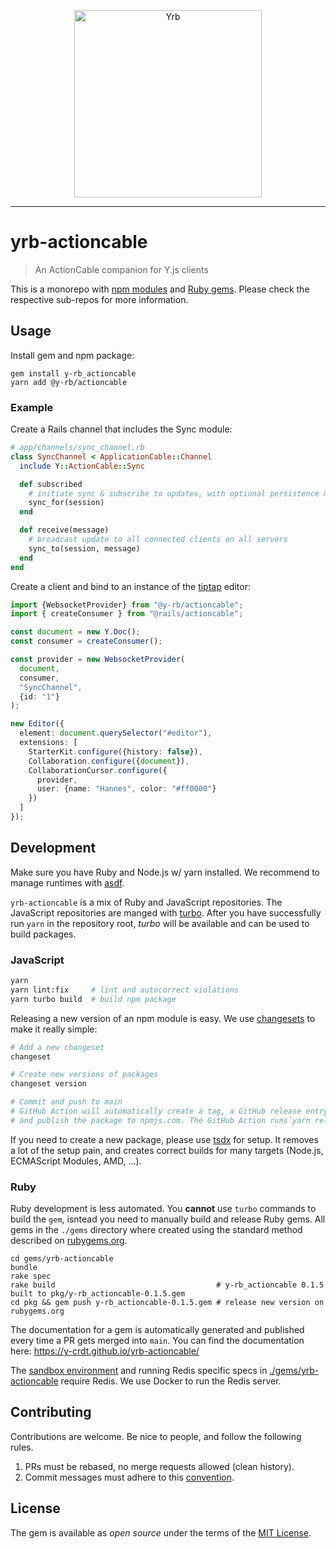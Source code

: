 <p align="center">
  <img alt="Yrb" src="./docs/assets/logo.png" width="300" />
</p>

---

# yrb-actioncable

> An ActionCable companion for Y.js clients

This is a monorepo with [npm modules](./packages) and [Ruby gems](./gems).
Please check the respective sub-repos for more information. 

## Usage

Install gem and npm package:

```
gem install y-rb_actioncable
yarn add @y-rb/actioncable
```

### Example

Create a Rails channel that includes the Sync module:

```ruby
# app/channels/sync_channel.rb
class SyncChannel < ApplicationCable::Channel
  include Y::ActionCable::Sync

  def subscribed
    # initiate sync & subscribe to updates, with optional persistence mechanism
    sync_for(session)
  end

  def receive(message)
    # broadcast update to all connected clients on all servers
    sync_to(session, message)
  end
end
```

Create a client and bind to an instance of the [tiptap](https://tiptap.dev/)
editor:

```typescript
import {WebsocketProvider} from "@y-rb/actioncable";
import { createConsumer } from "@rails/actioncable";

const document = new Y.Doc();
const consumer = createConsumer();

const provider = new WebsocketProvider(
  document,
  consumer,
  "SyncChannel",
  {id: "1"}
);

new Editor({
  element: document.querySelector("#editor"),
  extensions: [
    StarterKit.configure({history: false}),
    Collaboration.configure({document}),
    CollaborationCursor.configure({
      provider,
      user: {name: "Hannes", color: "#ff0000"}
    })
  ]
});
```

## Development

Make sure you have Ruby and Node.js w/ yarn installed. We recommend to manage
runtimes with [asdf](https://asdf-vm.com/).

`yrb-actioncable` is a mix of Ruby and JavaScript repositories. The JavaScript
repositories are manged with [turbo](https://turbo.build/repo).
After you have successfully run `yarn` in the repository root, _turbo_ will be
available and can be used to build packages.

### JavaScript

```bash
yarn
yarn lint:fix     # lint and autocorrect violations
yarn turbo build  # build npm package
```

Releasing a new version of an npm module is easy. We use
[changesets](https://github.com/changesets/changesets/blob/main/docs/intro-to-using-changesets.md)
to make it really simple:

```bash
# Add a new changeset
changeset

# Create new versions of packages
changeset version

# Commit and push to main
# GitHub Action will automatically create a tag, a GitHub release entry, build
# and publish the package to npmjs.com. The GitHub Action runs`yarn release`.
```

If you need to create a new package, please use [tsdx](https://tsdx.io/) for
setup. It removes a lot of the setup pain, and creates correct builds for
many targets (Node.js, ECMAScript Modules, AMD, …).

### Ruby

Ruby development is less automated. You **cannot** use `turbo` commands to build
the `gem`, isntead you need to manually build and release Ruby gems. All gems
in the `./gems` directory where created using the standard method described on
[rubygems.org](https://guides.rubygems.org/make-your-own-gem/).

```
cd gems/yrb-actioncable
bundle
rake spec
rake build                                    # y-rb_actioncable 0.1.5 built to pkg/y-rb_actioncable-0.1.5.gem
cd pkg && gem push y-rb_actioncable-0.1.5.gem # release new version on rubygems.org
```

The documentation for a gem is automatically generated and published every time
a PR gets merged into `main`. You can find the documentation here:
https://y-crdt.github.io/yrb-actioncable/

The [sandbox environment](./examples/collaborative-text-editor) and running
Redis specific specs in [./gems/yrb-actioncable](./gems/yrb-actioncable) require
Redis. We use Docker to run the Redis server.

## Contributing

Contributions are welcome. Be nice to people, and follow the following rules.

1. PRs must be rebased, no merge requests allowed (clean history).
2. Commit messages must adhere to this [convention](https://github.com/angular/angular/blob/main/CONTRIBUTING.md#commit). 

## License

The gem is available as *open source* under the terms of the
[MIT License](https://opensource.org/licenses/MIT).
